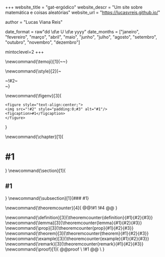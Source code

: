 <!-- ---------------------------------------------------
Add here global page variables to use throughout your
website.
The website_* must be defined for the RSS to work
----------------------------------------------------- -->
+++
website_title = "gat-ergódico"
website_descr = "Um site sobre matemática e coisas aleatórias"
website_url   = "https://lucasvreis.github.io/"

author = "Lucas Viana Reis"

date_format = raw"dd \d\e U \d\e yyyy"
date_months = ["janeiro", "fevereiro", "março", "abril", "maio", "junho", "julho", "agosto", "setembro", "outubro", "novembro", "dezembro"]

mintoclevel=2
+++
<!-- ---------------------------------------------------
Add here global latex commands to use throughout your
pages. It can be math commands but does not need to be.
For instance:
* \newcommand{\phrase}{This is a long phrase to copy.}
----------------------------------------------------- -->
\newcommand{\temoji}[1]{~~~<i class="twa twa-!#1"  aria-role="presentation" aria-label="!#1"></i>~~~}

<!-- Put a box around something and pass some css styling to the box
(useful for images for instance) e.g. :
\style{width:80%;}{![](path/to/img.png)} -->
\newcommand{\style}[2]{~~~<div style="!#1;margin-left:auto;margin-right:auto;">~~~!#2~~~</div>~~~}

\newcommand{\figenv}[3]{
~~~
<figure style="text-align:center;">
<img src="!#2" style="padding:0;#3" alt="#1"/>
<figcaption>#1</figcaption>
</figure>
~~~
}

<!-- Teoremas, etc -->
<!-- define document counter enumerated by utils.jl -->

\newcommand{\chapter}[1]{
# #1
}
\newcommand{\section}[1]{
## #1
}
\newcommand{\subsection}[1]{### #1}

<!-- theorem_name, label, title, statement-->
\newcommand{\theoremcounter}[4]{
@@!#1 <!-- newline -->
!#4
@@
}

<!-- \command{label}{name}{statement} -->
\newcommand{\definition}[3]{\theoremcounter{definition}{#1}{#2}{#3}}
\newcommand{\lemma}[3]{\theoremcounter{lemma}{#1}{#2}{#3}}
\newcommand{\prop}[3]{\theoremcounter{prop}{#1}{#2}{#3}}
\newcommand{\theorem}[3]{\theoremcounter{theorem}{#1}{#2}{#3}}
\newcommand{\example}[3]{\theoremcounter{example}{#1}{#2}{#3}}
\newcommand{\remark}[3]{\theoremcounter{remark}{#1}{#2}{#3}}
\newcommand{\proof}[1]{
@@proof \\ <!-- new line -->
!#1
@@
\\ <!-- new line-->
}
